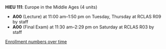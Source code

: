 **HIEU 111**: Europe in the Middle Ages (4 units)

- **A00** (Lecture) at 11:00 am–1:50 pm on Tuesday, Thursday at RCLAS R09 by staff
- **A00** (Final Exam) at 11:30 am–2:29 pm on Saturday at RCLAS R03 by staff

[Enrollment numbers over time](./HIEU111.tsv)

